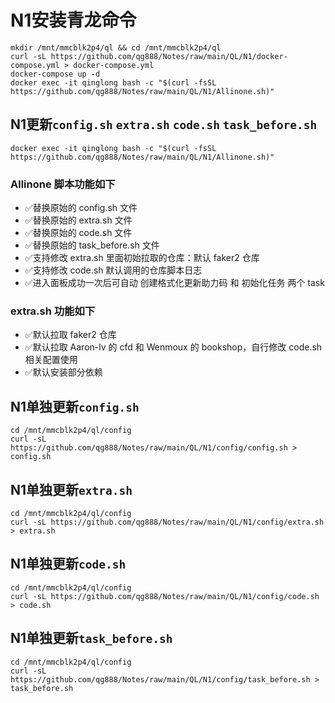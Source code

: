 # N1安装青龙命令
```
mkdir /mnt/mmcblk2p4/ql && cd /mnt/mmcblk2p4/ql
curl -sL https://github.com/qg888/Notes/raw/main/QL/N1/docker-compose.yml > docker-compose.yml
docker-compose up -d
docker exec -it qinglong bash -c "$(curl -fsSL https://github.com/qg888/Notes/raw/main/QL/N1/Allinone.sh)"
```

## N1更新`config.sh` `extra.sh` `code.sh` `task_before.sh`
```
docker exec -it qinglong bash -c "$(curl -fsSL https://github.com/qg888/Notes/raw/main/QL/N1/Allinone.sh)"
```
### Allinone 脚本功能如下
- ✅替换原始的 config.sh 文件
- ✅替换原始的 extra.sh 文件
- ✅替换原始的 code.sh 文件
- ✅替换原始的 task_before.sh 文件
- ✅支持修改 extra.sh 里面初始拉取的仓库：默认 faker2 仓库
- ✅支持修改 code.sh 默认调用的仓库脚本日志
- ✅进入面板成功一次后可自动 创建格式化更新助力码 和 初始化任务 两个 task
### extra.sh 功能如下
- ✅默认拉取 faker2 仓库
- ✅默认拉取 Aaron-lv 的 cfd 和 Wenmoux 的 bookshop，自行修改 code.sh 相关配置使用
- ✅默认安装部分依赖

## N1单独更新`config.sh`
```
cd /mnt/mmcblk2p4/ql/config
curl -sL https://github.com/qg888/Notes/raw/main/QL/N1/config/config.sh > config.sh
```
## N1单独更新`extra.sh`
```
cd /mnt/mmcblk2p4/ql/config
curl -sL https://github.com/qg888/Notes/raw/main/QL/N1/config/extra.sh > extra.sh
```
## N1单独更新`code.sh`
```
cd /mnt/mmcblk2p4/ql/config
curl -sL https://github.com/qg888/Notes/raw/main/QL/N1/config/code.sh > code.sh
```
## N1单独更新`task_before.sh`
```
cd /mnt/mmcblk2p4/ql/config
curl -sL https://github.com/qg888/Notes/raw/main/QL/N1/config/task_before.sh > task_before.sh
```
